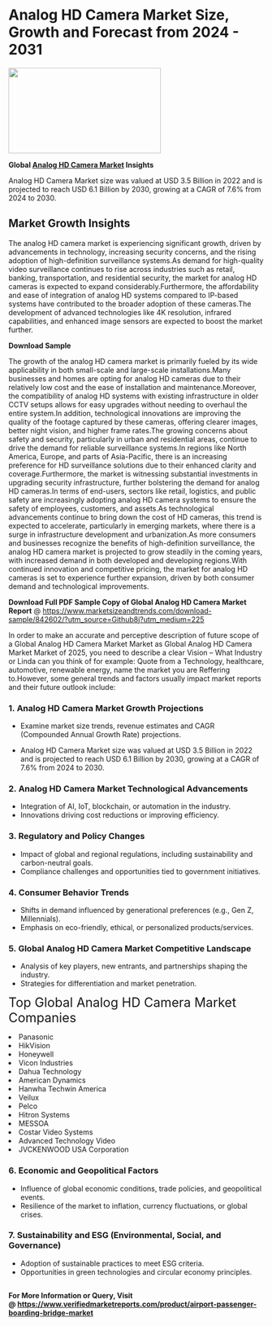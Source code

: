 <H1>Analog HD Camera Market Size, Growth and Forecast from 2024 - 2031</H1><img class="aligncenter size-medium wp-image-584254" src="https://thirdeyenews.in/wp-content/uploads/2024/09/Global-Market-Research-300x168.jpeg" alt="" width="300" height="168" /><p><strong>Global&nbsp;<a href="https://www.marketsizeandtrends.com/download-sample/842602/?utm_source=Github8j?utm_medium=225">Analog HD Camera Market</a> Insights</strong></p><p>Analog HD Camera Market size was valued at USD 3.5 Billion in 2022 and is projected to reach USD 6.1 Billion by 2030, growing at a CAGR of 7.6% from 2024 to 2030.</p><p><h2>Market Growth Insights</h2> <p>The analog HD camera market is experiencing significant growth, driven by advancements in technology, increasing security concerns, and the rising adoption of high-definition surveillance systems.As demand for high-quality video surveillance continues to rise across industries such as retail, banking, transportation, and residential security, the market for analog HD cameras is expected to expand considerably.Furthermore, the affordability and ease of integration of analog HD systems compared to IP-based systems have contributed to the broader adoption of these cameras.The development of advanced technologies like 4K resolution, infrared capabilities, and enhanced image sensors are expected to boost the market further.</p> <p><strong>Download Sample</strong></p> <p>The growth of the analog HD camera market is primarily fueled by its wide applicability in both small-scale and large-scale installations.Many businesses and homes are opting for analog HD cameras due to their relatively low cost and the ease of installation and maintenance.Moreover, the compatibility of analog HD systems with existing infrastructure in older CCTV setups allows for easy upgrades without needing to overhaul the entire system.In addition, technological innovations are improving the quality of the footage captured by these cameras, offering clearer images, better night vision, and higher frame rates.The growing concerns about safety and security, particularly in urban and residential areas, continue to drive the demand for reliable surveillance systems.In regions like North America, Europe, and parts of Asia-Pacific, there is an increasing preference for HD surveillance solutions due to their enhanced clarity and coverage.Furthermore, the market is witnessing substantial investments in upgrading security infrastructure, further bolstering the demand for analog HD cameras.In terms of end-users, sectors like retail, logistics, and public safety are increasingly adopting analog HD camera systems to ensure the safety of employees, customers, and assets.As technological advancements continue to bring down the cost of HD cameras, this trend is expected to accelerate, particularly in emerging markets, where there is a surge in infrastructure development and urbanization.As more consumers and businesses recognize the benefits of high-definition surveillance, the analog HD camera market is projected to grow steadily in the coming years, with increased demand in both developed and developing regions.With continued innovation and competitive pricing, the market for analog HD cameras is set to experience further expansion, driven by both consumer demand and technological improvements.<p><span class=""><strong>Download Full PDF Sample Copy of Global Analog HD Camera Market Report</strong> @ <a href="https://www.marketsizeandtrends.com/download-sample/842602/?utm_source=Github8j?utm_medium=225" target="_blank">https://www.marketsizeandtrends.com/download-sample/842602/?utm_source=Github8j?utm_medium=225</a></span></p><p>In order to make an accurate and perceptive description of future scope of a Global&nbsp;Analog HD Camera Market Market as Global&nbsp;Analog HD Camera Market Market of 2025, you need to describe a clear Vision &ndash; What Industry or Linda can you think of for example: Quote from a Technology, healthcare, automotive, renewable energy, name the market you are Reffering to.However, some general trends and factors usually impact market reports and their future outlook include:</p><h3>1.&nbsp;<strong>Analog HD Camera Market Growth Projections</strong></h3><ul><li>Examine market size trends, revenue estimates and CAGR (Compounded Annual Growth Rate) projections.</li><li><p>Analog HD Camera Market size was valued at USD 3.5 Billion in 2022 and is projected to reach USD 6.1 Billion by 2030, growing at a CAGR of 7.6% from 2024 to 2030.</p></li></ul><h3>2.&nbsp;<strong>Analog HD Camera Market Technological Advancements</strong></h3><ul><li>Integration of AI, IoT, blockchain, or automation in the industry.</li><li>Innovations driving cost reductions or improving efficiency.</li></ul><h3>3.&nbsp;<strong>Regulatory and Policy Changes</strong></h3><ul><li>Impact of global and regional regulations, including sustainability and carbon-neutral goals.</li><li>Compliance challenges and opportunities tied to government initiatives.</li></ul><h3>4.&nbsp;<strong>Consumer Behavior Trends</strong></h3><ul><li>Shifts in demand influenced by generational preferences (e.g., Gen Z, Millennials).</li><li>Emphasis on eco-friendly, ethical, or personalized products/services.</li></ul><h3>5.&nbsp;<strong>Global Analog HD Camera Market Competitive Landscape</strong></h3><ul><li>Analysis of key players, new entrants, and partnerships shaping the industry.</li><li>Strategies for differentiation and market penetration.</li></ul><p data-pm-slice="1 1 []"><span style="color: inherit; font-family: inherit; font-size: 25px;">Top Global Analog HD Camera Market Companies</span></p><div class="" data-test-id=""><p><li>Panasonic</li><li> HikVision</li><li> Honeywell</li><li> Vicon Industries</li><li> Dahua Technology</li><li> American Dynamics</li><li> Hanwha Techwin America</li><li> Veilux</li><li> Pelco</li><li> Hitron Systems</li><li> MESSOA</li><li> Costar Video Systems</li><li> Advanced Technology Video</li><li> JVCKENWOOD USA Corporation</li></p></div><h3>6.&nbsp;<strong>Economic and Geopolitical Factors</strong></h3><ul><li>Influence of global economic conditions, trade policies, and geopolitical events.</li><li>Resilience of the market to inflation, currency fluctuations, or global crises.</li></ul><h3>7.&nbsp;<strong>Sustainability and ESG (Environmental, Social, and Governance)</strong></h3><ul><li>Adoption of sustainable practices to meet ESG criteria.</li><li>Opportunities in green technologies and circular economy principles.</li></ul><h2><strong style="font-size: 14px;">For More Information or Query, Visit @&nbsp;</strong><a style="background-color: #ffffff; font-size: 14px;" href="https://www.marketsizeandtrends.com/report/analog-hd-camera-market/" target="_blank">https://www.verifiedmarketreports.com/product/airport-passenger-boarding-bridge-market</a></h2>